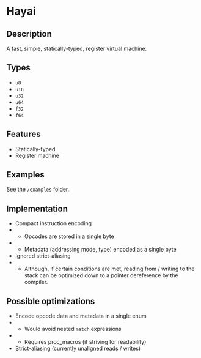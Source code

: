 # Hayai

## Description

A fast, simple, statically-typed, register virtual machine.

## Types

* `u8`
* `u16`
* `u32`
* `u64`
* `f32`
* `f64`

## Features

* Statically-typed
* Register machine

## Examples

See the `/examples` folder.

## Implementation

* Compact instruction encoding
* * Opcodes are stored in a single byte
* * Metadata (addressing mode, type) encoded as a single byte
* Ignored strict-aliasing
* * Although, if certain conditions are met, reading from / writing to the stack can be optimized down to a pointer dereference by the compiler.

## Possible optimizations

* Encode opcode data and metadata in a single enum
* * Would avoid nested `match` expressions
* * Requires proc_macros (if striving for readability)
* Strict-aliasing (currently unaligned reads / writes)